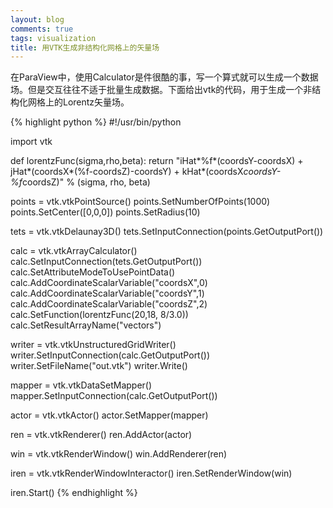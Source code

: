 ```yaml
---
layout: blog
comments: true
tags: visualization
title: 用VTK生成非结构化网格上的矢量场
---
```


在ParaView中，使用Calculator是件很酷的事，写一个算式就可以生成一个数据场。但是交互往往不适于批量生成数据。下面给出vtk的代码，用于生成一个非结构化网格上的Lorentz矢量场。

{% highlight python %}
#!/usr/bin/python

import vtk

def lorentzFunc(sigma,rho,beta):
    return "iHat*%f*(coordsY-coordsX) + jHat*(coordsX*(%f-coordsZ)-coordsY) + kHat*(coordsX*coordsY-%f*coordsZ)" % (sigma, rho, beta)

points = vtk.vtkPointSource()
points.SetNumberOfPoints(1000)
points.SetCenter([0,0,0])
points.SetRadius(10)

tets = vtk.vtkDelaunay3D()
tets.SetInputConnection(points.GetOutputPort())

calc = vtk.vtkArrayCalculator()
calc.SetInputConnection(tets.GetOutputPort())
calc.SetAttributeModeToUsePointData()
calc.AddCoordinateScalarVariable("coordsX",0)
calc.AddCoordinateScalarVariable("coordsY",1)
calc.AddCoordinateScalarVariable("coordsZ",2)
calc.SetFunction(lorentzFunc(20,18, 8/3.0))
calc.SetResultArrayName("vectors")

writer = vtk.vtkUnstructuredGridWriter()
writer.SetInputConnection(calc.GetOutputPort())
writer.SetFileName("out.vtk")
writer.Write()

mapper = vtk.vtkDataSetMapper()
mapper.SetInputConnection(calc.GetOutputPort())

actor = vtk.vtkActor()
actor.SetMapper(mapper)

ren = vtk.vtkRenderer()
ren.AddActor(actor)

win = vtk.vtkRenderWindow()
win.AddRenderer(ren)

iren = vtk.vtkRenderWindowInteractor()
iren.SetRenderWindow(win)

iren.Start()
{% endhighlight %}


